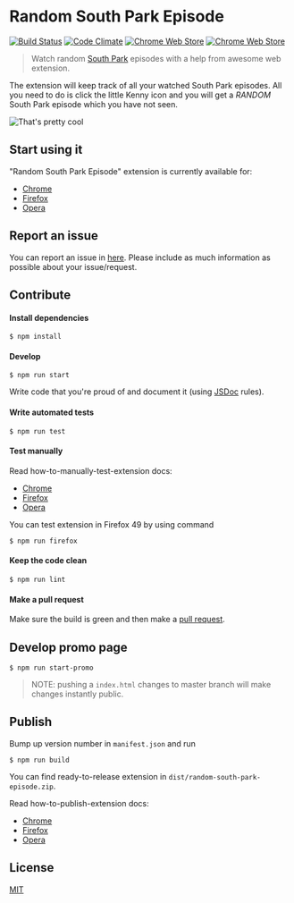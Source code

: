 # Random South Park Episode
[![Build Status](https://travis-ci.org/syyfilis/random-south-park-episode.svg?branch=master)](https://travis-ci.org/syyfilis/random-south-park-episode)
[![Code Climate](https://codeclimate.com/github/syyfilis/random-south-park-episode/badges/gpa.svg)](https://codeclimate.com/github/syyfilis/random-south-park-episode)
[![Chrome Web Store](https://img.shields.io/chrome-web-store/d/gnejpgpadafimefcjbhnglbnfbboakjf.svg?maxAge=2592000)](https://chrome.google.com/webstore/detail/random-south-park-episode/gnejpgpadafimefcjbhnglbnfbboakjf)
[![Chrome Web Store](https://img.shields.io/chrome-web-store/rating/gnejpgpadafimefcjbhnglbnfbboakjf.svg?maxAge=2592000)](https://chrome.google.com/webstore/detail/random-south-park-episode/gnejpgpadafimefcjbhnglbnfbboakjf)

> Watch random [South Park](https://en.wikipedia.org/wiki/South_Park) episodes with a help from awesome web extension.

The extension will keep track of all your watched South Park episodes. All you need to do is click the little Kenny icon and you will get a *RANDOM* South Park episode which you have not seen.

![That's pretty cool](http://i.giphy.com/26tP7cDNJUZQy7w3u.gif)

## Start using it

"Random South Park Episode" extension is currently available for:

- [Chrome](https://chrome.google.com/webstore/detail/random-south-park-episode/gnejpgpadafimefcjbhnglbnfbboakjf)
- [Firefox](https://addons.mozilla.org/en-US/firefox/addon/random-south-park-episode/)
- [Opera](https://addons.opera.com/en/extensions/details/random-south-park-episode/)

## Report an issue

You can report an issue in [here](https://github.com/syyfilis/random-south-park-episode/issues/new). Please include as much information as possible about your issue/request.

## Contribute

#### Install dependencies

```
$ npm install
```

#### Develop

```
$ npm run start
```

Write code that you're proud of and document it (using [JSDoc](http://usejsdoc.org/) rules).

#### Write automated tests

```
$ npm run test
```

#### Test manually

Read how-to-manually-test-extension docs:

- [Chrome](https://developer.chrome.com/extensions/getstarted#unpacked)
- [Firefox](https://developer.mozilla.org/en-US/Add-ons/WebExtensions/Temporary_Installation_in_Firefox)
- [Opera](https://dev.opera.com/extensions/testing/)

You can test extension in Firefox 49 by using command

```
$ npm run firefox
```

#### Keep the code clean

```
$ npm run lint
```

#### Make a pull request

Make sure the build is green and then make a [pull request](https://github.com/syyfilis/random-south-park-episode/pulls).

## Develop promo page

```
$ npm run start-promo
```

> NOTE: pushing a `index.html` changes to master branch will make changes instantly public.

## Publish

Bump up version number in `manifest.json` and run

```
$ npm run build
```

You can find ready-to-release extension in `dist/random-south-park-episode.zip`.

Read how-to-publish-extension docs:

- [Chrome](https://developer.chrome.com/extensions/hosting)
- [Firefox](https://developer.mozilla.org/en-US/Add-ons/WebExtensions/Publishing_your_WebExtension)
- [Opera](https://dev.opera.com/extensions/publishing-guidelines/#submit)

## License

[MIT](https://github.com/syyfilis/random-south-park-episode/blob/master/LICENSE)
